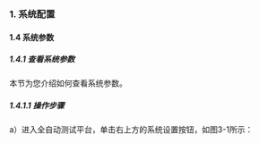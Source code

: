 ### 1. 系统配置

#### 1.4 系统参数

##### 1.4.1 查看系统参数

本节为您介绍如何查看系统参数。

##### 1.4.1.1 操作步骤

a）进入全自动测试平台，单击右上方的系统设置按钮，如图3-1所示：

